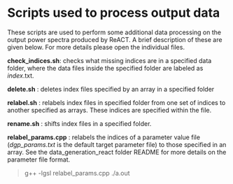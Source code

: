 # Scripts used to process output data 

These scripts are used to perform some additional data processing on the output power spectra produced by ReACT. A brief description of these are given below. For more details please open the individual files. 

**check_indices.sh**: checks what missing indices are in a specified data folder, where the data files inside the specified folder are labeled as *index*.txt. 

**delete.sh** : deletes index files specified by an array in a specified folder  

**relabel.sh** : relabels index files in specified folder from one set of indices to another specified as arrays. These indices are specified within the file. 

**rename.sh** : shifts index files in a specified folder. 

**relabel_params.cpp** : relabels the indices of a parameter value file (*dgp_params.txt* is the default target parameter file) to those specified in an array. See the data_generation_react folder README for more details on the parameter file format.  

> g++ -lgsl relabel_params.cpp 
>./a.out 
